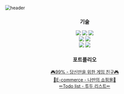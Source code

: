 ![header](https://capsule-render.vercel.app/api?type=waving&color=auto&height=300&section=header&text=creamy%20ocean&fontSize=80)
<div align="center">
  <h3>기술</h3>
  <img src="https://img.shields.io/badge/JavaScript-F7DF1E?style=flat&logo=JavaScript&logoColor=white"/>
  <img src="https://img.shields.io/badge/HTML5-E34F26?style=flat&logo=HTML5&logoColor=white"/>
  <img src="https://img.shields.io/badge/CSS3-1572B6?style=flat&logo=CSS3&logoColor=white"/>
  <br/>
  <img src="https://img.shields.io/badge/React-61DAFB?style=flat&logo=React&logoColor=white"/>
  <img src="https://img.shields.io/badge/React Query-FF4154?style=flat&logo=React Query&logoColor=white"/>
  <br/>
  <img src="https://img.shields.io/badge/PostCSS-DD3A0A?style=flat&logo=PostCSS&logoColor=white"/>
  <img src="https://img.shields.io/badge/SASS-CC6699?style=flat&logo=SASS&logoColor=white"/>
</div>

<div align="center">
  <h3>포트폴리오</h3>
  <a href="https://99per.netlify.app">🎮99% - 당신만을 위한 게임 친구🎮</a>
  <br/>
  <a href="https://co-e-commerce.netlify.app">🛒E-commerce - 나만의 쇼핑몰🛒</a>
  <br/>
  <a href="https://co-todo-list">✏Todo list - 투두 리스트✏</a>
</div>

<br/><br/><br/><br/><br/>

<!--
**creamy-ocean/creamy-ocean** is a ✨ _special_ ✨ repository because its `README.md` (this file) appears on your GitHub profile.

Here are some ideas to get you started:

- 🔭 I’m currently working on ...
- 🌱 I’m currently learning ...
- 👯 I’m looking to collaborate on ...
- 🤔 I’m looking for help with ...
- 💬 Ask me about ...
- 📫 How to reach me: ...
- 😄 Pronouns: ...
- ⚡ Fun fact: ...
-->

